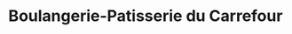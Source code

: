 ---
title: "Boulangerie-Patisserie du Carrefour"
url: /bamako/boulangerie-patisserie-du-carrefour/
shop: boulangerie
---